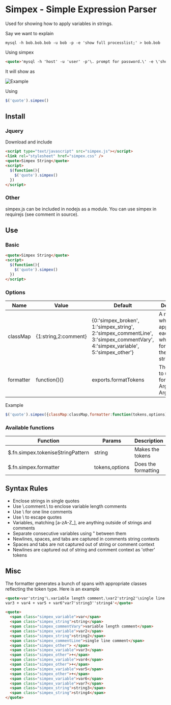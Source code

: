 #  Simpex - Simple Expression Parser
Used for showing how to apply variables in strings.  

Say we want to explain
```
mysql -h bob.bob.bob -u bob -p -e 'show full processlist;' > bob.bob
```
Using simpex
```html
<quote>'mysql -h 'host' -u 'user' -p'\. prompt for password.\' -e \'show full processlist;\' > 'filepath</quote>
```
It will show as

![Example](http://common.deemit.com/pkg/simpex/ex1.png)

Using
```javascript
$('quote').simpex()
```

## Install

###  Jquery
Download and include
```html
<script type="text/javascript" src="simpex.js"></script>
<link rel="stylesheet" href="simpex.css" />
<quote>Simpex String</quote>
<script>
  $(function(){
    $('quote').simpex()
  })
</script>
```

### Other
simpex.js can be included in nodejs as a module.  You can use simpex in requirejs (see comment in source).

## Use
### Basic
```html
<quote>Simpex String</quote>
<script>
  $(function(){
    $('quote').simpex()
  })
</script>
```
### Options
Name|Value|Default|Description
---|---|---|---
classMap|{1:string,2:comment}|{0:'simpex_broken', 1:'simpex_string', 2:'simpex_commentLine', 3:'simpex_commentVary', 4:'simpex_variable', 5:'simpex_other'}|A map for what class to apply for each token when formatting the simpex string
formatter|function(){}|exports.formatTokens|The function to use for formatting.  Arg1=tokens, Arg2=options
Example


```javascript
$('quote').simpex({classMap:classMap,formatter:function(tokens,options){console.log(tokens)}})
```
### Available functions
Function|Params|Description
---|---|---
$.fn.simpex.tokeniseStringPattern|string|Makes the tokens
$.fn.simpex.formatter|tokens,options|Does the formatting
## Syntax Rules
-	Enclose strings in single quotes
-	Use \\.comment.\ to enclose variable length comments
-	Use \ for one line comments
-	Use \ to escape quotes
-	Variables, matching [a-zA-Z_], are anything outside of strings and comments
-	Separate consecutive variables using " between them
-	Newlines, spaces, and tabs are captured in comments string contexts
-	Spaces and tabs are not captured out of string or comment context
-	Newlines are captured out of string and comment context as 'other' tokens

## Misc
The formatter generates a bunch of spans with appropriate classes reflecting the token type.  Here is an example
```html
<quote>var'string'\.variable length comment.\var2'string2'\single line comment
var3 + var4 + var5 + var6"var7'string3''string4'</quote>
```
```html
<quote>
  <span class="simpex_variable">var</span>
  <span class="simpex_string">string</span>
  <span class="simpex_commentVary">variable length comment</span>
  <span class="simpex_variable">var2</span>
  <span class="simpex_string">string2</span>
  <span class="simpex_commentLine">single line comment</span>
  <span class="simpex_other"> </span>
  <span class="simpex_variable">var3</span>
  <span class="simpex_other">+</span>
  <span class="simpex_variable">var4</span>
  <span class="simpex_other">+</span>
  <span class="simpex_variable">var5</span>
  <span class="simpex_other">+</span>
  <span class="simpex_variable">var6</span>
  <span class="simpex_variable">var7</span>
  <span class="simpex_string">string3</span>
  <span class="simpex_string">string4</span>
</quote>
```
